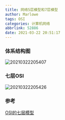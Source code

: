 ```yaml
---
title: 网络5层模型和7层模型
author: Marlowe
tags: OSI
categories: 计算机网络
abbrlink: 52886
date: 2021-03-22 20:51:17
---
```

<!--more-->

### 体系结构图
![20210322205407](http://marlowe.oss-cn-beijing.aliyuncs.com/img/20210322205407.png)
### 七层OSI
![20210322205426](http://marlowe.oss-cn-beijing.aliyuncs.com/img/20210322205426.png)


### 参考
[OSI的七层模型](https://blog.unclezs.com/%E8%AE%A1%E7%AE%97%E6%9C%BA%E7%BD%91%E7%BB%9C/OSI%E7%9A%84%E4%B8%83%E5%B1%82%E6%A8%A1%E5%9E%8B.html)